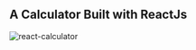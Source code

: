 ## A Calculator Built with ReactJs


![react-calculator](https://user-images.githubusercontent.com/94331754/213626502-54b731a1-c730-4ba6-b152-6ac5a4ef3392.png)
